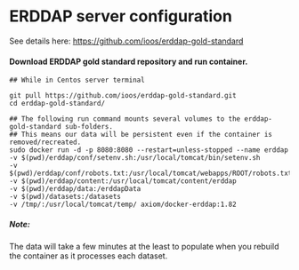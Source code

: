# ERDDAP server configuration

See details here:
https://github.com/ioos/erddap-gold-standard

#### Download ERDDAP gold standard repository and run container.

```
## While in Centos server terminal

git pull https://github.com/ioos/erddap-gold-standard.git
cd erddap-gold-standard/

## The following run command mounts several volumes to the erddap-gold-standard sub-folders.
## This means our data will be persistent even if the container is removed/recreated.
sudo docker run -d -p 8080:8080 --restart=unless-stopped --name erddap 
-v $(pwd)/erddap/conf/setenv.sh:/usr/local/tomcat/bin/setenv.sh 
-v $(pwd)/erddap/conf/robots.txt:/usr/local/tomcat/webapps/ROOT/robots.txt 
-v $(pwd)/erddap/content:/usr/local/tomcat/content/erddap 
-v $(pwd)/erddap/data:/erddapData 
-v $(pwd)/datasets:/datasets 
-v /tmp/:/usr/local/tomcat/temp/ axiom/docker-erddap:1.82
```

##### Note:
The data will take a few minutes at the least to populate when you rebuild the container as it processes each dataset.
